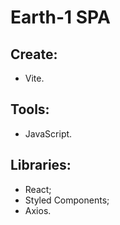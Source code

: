# Earth-1 SPA

## Create:
- Vite.

## Tools:
- JavaScript.

## Libraries:
- React;
- Styled Components;
- Axios.
